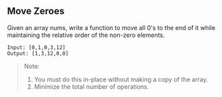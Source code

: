  **Move Zeroes**
---
Given an array nums, write a function to move all 0's to the end of it while maintaining the relative order of the non-zero elements.
~~~~
Input: [0,1,0,3,12]
Output: [1,3,12,0,0]
~~~~~
>Note:
 >1. You must do this in-place without making a copy of the array.
 >2. Minimize the total number of operations.

